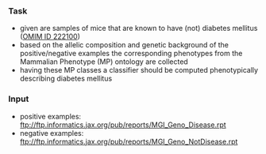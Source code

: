 ### Task

- given are samples of mice that are known to have (not) diabetes mellitus ([OMIM ID 222100](http://www.omim.org/entry/222100))
- based on the allelic composition and genetic background of the positive/negative examples the corresponding phenotypes from the Mammalian Phenotype (MP) ontology are collected
- having these MP classes a classifier should be computed phenotypically describing diabetes mellitus

### Input

- positive examples: ftp://ftp.informatics.jax.org/pub/reports/MGI_Geno_Disease.rpt
- negative examples: ftp://ftp.informatics.jax.org/pub/reports/MGI_Geno_NotDisease.rpt
